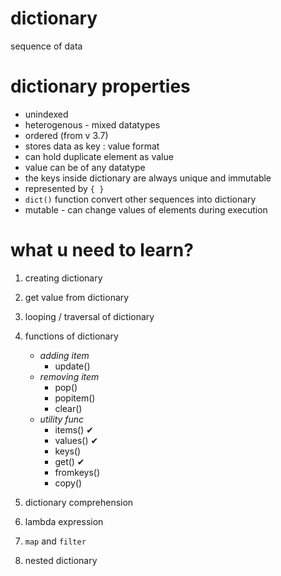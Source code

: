 # dictionary
sequence of data
# dictionary properties 
- unindexed 
- heterogenous - mixed datatypes
- ordered (from v 3.7)
- stores data as key : value format
- can hold duplicate element as value
- value can be of any datatype
- the keys inside dictionary are always unique and immutable
- represented by `{ }`
- `dict()` function convert other sequences into dictionary
- mutable - can change values of elements during execution 

# what u need to learn?
1. creating dictionary
2. get value from dictionary
3. looping / traversal of dictionary
4. functions of dictionary
    - *adding item*
        - update()
    - *removing item*
        - pop()
        - popitem()
        - clear()
    - *utility func*
        - items()  ✔
        - values() ✔
        - keys()
        - get() ✔
        - fromkeys()
        - copy()

5. dictionary comprehension
6. lambda expression
7. `map` and `filter`
8. nested dictionary